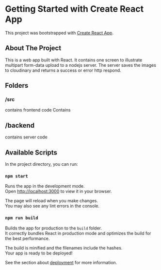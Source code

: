 # Getting Started with Create React App

This project was bootstrapped with [Create React App](https://github.com/facebook/create-react-app).

## About The Project
This is a web app built with React. It contains one screen to illustrate multipart form-data upload to a nodejs server. The server saves the images to cloudinary and returns a success or error http respond. 

## Folders
### /src
contains frontend code
Contains 
## /backend
contains server code
## Available Scripts

In the project directory, you can run:

### `npm start`

Runs the app in the development mode.\
Open [http://localhost:3000](http://localhost:3000) to view it in your browser.

The page will reload when you make changes.\
You may also see any lint errors in the console.

### `npm run build`

Builds the app for production to the `build` folder.\
It correctly bundles React in production mode and optimizes the build for the best performance.

The build is minified and the filenames include the hashes.\
Your app is ready to be deployed!

See the section about [deployment](https://facebook.github.io/create-react-app/docs/deployment) for more information.


